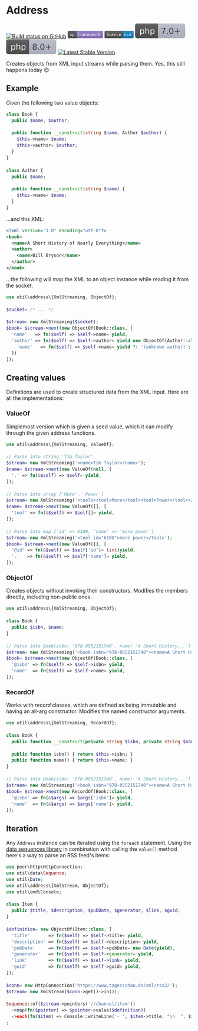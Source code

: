 Address
=======

[![Build status on GitHub](https://github.com/xp-forge/address/workflows/Tests/badge.svg)](https://github.com/xp-forge/address/actions)
[![XP Framework Module](https://raw.githubusercontent.com/xp-framework/web/master/static/xp-framework-badge.png)](https://github.com/xp-framework/core)
[![BSD Licence](https://raw.githubusercontent.com/xp-framework/web/master/static/licence-bsd.png)](https://github.com/xp-framework/core/blob/master/LICENCE.md)
[![Requires PHP 7.0+](https://raw.githubusercontent.com/xp-framework/web/master/static/php-7_0plus.svg)](http://php.net/)
[![Supports PHP 8.0+](https://raw.githubusercontent.com/xp-framework/web/master/static/php-8_0plus.svg)](http://php.net/)
[![Latest Stable Version](https://poser.pugx.org/xp-forge/address/version.png)](https://packagist.org/packages/xp-forge/address)

Creates objects from XML input streams while parsing them. Yes, this still happens today 😉

Example
-------
Given the following two value objects:

```php
class Book {
  public $name, $author;

  public function __construct(string $name, Author $author) {
    $this->name= $name;
    $this->author= $author;
  }
}

class Author {
  public $name;

  public function __construct(string $name) {
    $this->name= $name;
  }
}
```

...and this XML:

```xml
<?xml version="1.0" encoding="utf-8"?>
<book>
  <name>A Short History of Nearly Everything</name>
  <author>
    <name>Bill Bryson</name>
  </author>
</book>
```

...the following will map the XML to an object instance while reading it from the socket.

```php
use util\address\{XmlStreaming, ObjectOf};

$socket= /* ... */

$stream= new XmlStreaming($socket);
$book= $stream->next(new ObjectOf(Book::class, [
  'name'   => fn($self) => $self->name= yield,
  'author' => fn($self) => $self->author= yield new ObjectOf(Author::class, [
    'name'   => fn($self) => $self->name= yield ?: '(unknown author)'; }
  ])
]);
```

Creating values
---------------
Definitions are used to create structured data from the XML input. Here are all the implementations:

### ValueOf

Simplemost version which is given a seed value, which it can modify through the given address functions.

```php
use util\address\{XmlStreaming, ValueOf};

// Parse into string 'Tim Taylor'
$stream= new XmlStreaming('<name>Tim Taylor</name>');
$name= $stream->next(new ValueOf(null, [
  '.' => fn(&$self) => $self= yield,
]);

// Parse into array ['More', 'Power']
$stream= new XmlStreaming('<tools><tool>More</tool><tool>Power</tool></tools>');
$name= $stream->next(new ValueOf([], [
  'tool' => fn(&$self) => $self[]= yield,
]);

// Parse into map ['id' => 6100, 'name' => 'more power']
$stream= new XmlStreaming('<tool id="6100">more power</tool>');
$book= $stream->next(new ValueOf([], [
  '@id' => fn(&$self) => $self['id']= (int)yield,
  '.'   => fn(&$self) => $self['name']= yield,
]);
```

### ObjectOf

Creates objects without invoking their constructors. Modifies the members directly, including non-public ones.

```php
use util\address\{XmlStreaming, ObjectOf};

class Book {
  public $isbn, $name;
}

// Parse into Book(isbn: '978-0552151740', name: 'A Short History...')
$stream= new XmlStreaming('<book isbn="978-0552151740"><name>A Short History...</name></book>');
$book= $stream->next(new ObjectOf(Book::class, [
  '@isbn' => fn($self) => $self->isbn= yield,
  'name'  => fn($self) => $self->name= yield,
]);
```

### RecordOf

Works with *record* classes, which are defined as being immutable and having an all-arg constructor. Modifies the named constructor arguments.

```php
use util\address\{XmlStreaming, RecordOf};

class Book {
  public function __construct(private string $isbn, private string $name) { }

  public function isbn() { return $this->isbn; }
  public function name() { return $this->name; }
}

// Parse into Book(isbn: '978-0552151740', name: 'A Short History...')
$stream= new XmlStreaming('<book isbn="978-0552151740"><name>A Short History...</name></book>');
$book= $stream->next(new RecordOf(Book::class, [
  '@isbn' => fn(&$args) => $args['isbn']= yield,
  'name'  => fn(&$args) => $args['name']= yield,
]);
```

Iteration
---------
Any `Address` instance can be iterated using the `foreach` statement. Using the [data sequences library](https://github.com/xp-forge/sequence) in combination with calling the `value()` method here's a way to parse an RSS feed's items:

```php
use peer\http\HttpConnection;
use util\data\Sequence;
use util\Date;
use util\address\{XmlStream, ObjectOf};
use util\cmd\Console;

class Item {
  public $title, $description, $pubDate, $generator, $link, $guid;
}

$definition= new ObjectOf(Item::class, [
  'title'       => fn($self) => $self->title= yield,
  'description' => fn($self) => $self->description= yield,
  'pubDate'     => fn($self) => $self->pubDate= new Date(yield),
  'generator'   => fn($self) => $self->generator= yield,
  'link'        => fn($self) => $self->link= yield,
  'guid'        => fn($self) => $self->guid= yield,
]);

$conn= new HttpConnection('https://www.tagesschau.de/xml/rss2/');
$stream= new XmlStream($conn->get()->in());

Sequence::of($stream->pointers('//channel/item'))
  ->map(fn($pointer) => $pointer->value($definition))
  ->each(fn($item) => Console::writeLine('- ', $item->title, "\n  ", $item->link))
;
```